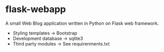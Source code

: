 # flask-webapp

A small Web Blog application written in Python on Flask web framework. 
* Styling templates -> Bootstrap
* Development database -> sqlite3
* Third party modules -> See requirenments.txt
